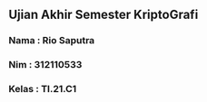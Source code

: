  ## Ujian Akhir Semester KriptoGrafi
 ### Nama   : Rio Saputra
 ### Nim    : 312110533
 ### Kelas  : TI.21.C1
